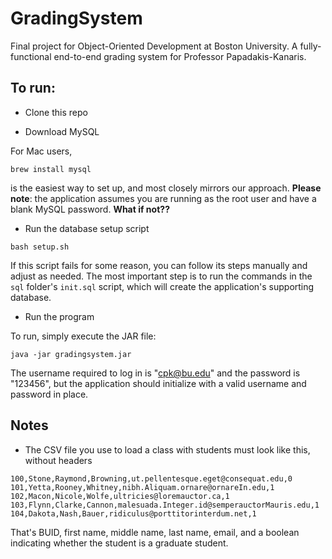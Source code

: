 # GradingSystem
Final project for Object-Oriented Development at Boston University. A fully-functional end-to-end grading system for Professor Papadakis-Kanaris.

## To run:

  - Clone this repo

  - Download MySQL

For Mac users, 

```
brew install mysql 
```

is the easiest way to set up, and most closely mirrors our approach. **Please note**: the application assumes you are running as the root user and have a blank MySQL password. **What if not??**

  - Run the database setup script

```
bash setup.sh
```

If this script fails for some reason, you can follow its steps manually and adjust as needed. The most important step is to run the commands in the `sql` folder's `init.sql` script, which will create the application's supporting database.

  - Run the program

To run, simply execute the JAR file:

```
java -jar gradingsystem.jar
```

The username required to log in is "cpk@bu.edu" and the password is "123456", but the application should initialize with a valid username and password in place.

## Notes

  - The CSV file you use to load a class with students must look like this, without headers

```
100,Stone,Raymond,Browning,ut.pellentesque.eget@consequat.edu,0
101,Yetta,Rooney,Whitney,nibh.Aliquam.ornare@ornareIn.edu,1
102,Macon,Nicole,Wolfe,ultricies@loremauctor.ca,1
103,Flynn,Clarke,Cannon,malesuada.Integer.id@semperauctorMauris.edu,1
104,Dakota,Nash,Bauer,ridiculus@porttitorinterdum.net,1
```
That's BUID, first name, middle name, last name, email, and a boolean indicating whether the student is a graduate student.


